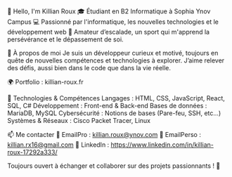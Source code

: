 👋 Hello, I'm Killian Roux
🎓 Étudiant en B2 Informatique à Sophia Ynov Campus
💻 Passionné par l'informatique, les nouvelles technologies et le développement web
🧗 Amateur d’escalade, un sport qui m'apprend la persévérance et le dépassement de soi.

🚀 À propos de moi
Je suis un développeur curieux et motivé, toujours en quête de nouvelles compétences et technologies à explorer. J’aime relever des défis, aussi bien dans le code que dans la vie réelle.

🌍 Portfolio : killian-roux.fr

🔧 Technologies & Compétences
Langages : HTML, CSS, JavaScript, React, SQL, C#
Développement : Front-end & Back-end
Bases de données : MariaDB, MySQL
Cybersécurité : Notions de bases (Pare-feu, SSH, etc...)
Systèmes & Réseaux : Cisco Packet Tracer, Linux

📫 Me contacter
📧 EmailPro : killian.roux@ynov.com
📧 EmailPerso : killian.rx16@gmail.com
📱 LinkedIn : https://www.linkedin.com/in/killian-roux-17292a333/

Toujours ouvert à échanger et collaborer sur des projets passionnants ! 🚀
